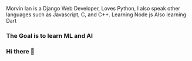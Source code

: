 

 Morvin Ian is a Django Web Developer, Loves Python,
 I also speak other languages such as  Javascript, C, and C++.
 Learning Node js
 Also learning Dart 

 
### The Goal is to learn ML and AI 

### Hi there 👋
